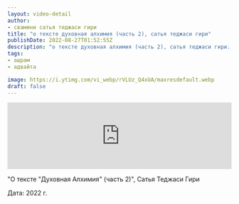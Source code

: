 ```yaml
---
layout: video-detail
author:
- свамини сатья теджаси гири
title: "о тексте духовная алхимия (часть 2), сатья теджаси гири"
publishDate: 2022-08-27T01:52:55Z
description: "о тексте духовная алхимия (часть 2), сатья теджаси гири. "
tags: 
- ашрам
- адвайта

image: https://i.ytimg.com/vi_webp/rVLUz_Q4xUA/maxresdefault.webp
draft: false
---
```


<iframe width="100%" src="https://www.youtube.com/embed/rVLUz_Q4xUA" frameborder="0" allowfullscreen=""></iframe> 

 "О тексте "Духовная Алхимия" (часть 2)", Сатья Теджаси Гири

 Дата: 2022 г.

  

 